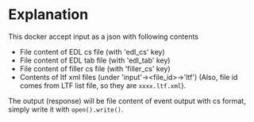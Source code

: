 # Explanation
This docker accept input as a json with following contents
* File content of EDL cs file (with 'edl_cs' key)
* File content of EDL tab file (with 'edl_tab' key)
* File content of filler cs file (with 'filler_cs' key)
* Contents of ltf xml files (under 'input'-><file_id>->'ltf') (Also, file id comes from LTF list file, so they are `xxxx.ltf.xml`).

The output (response) will be file content of event output with cs format, simply write it with `open().write()`.